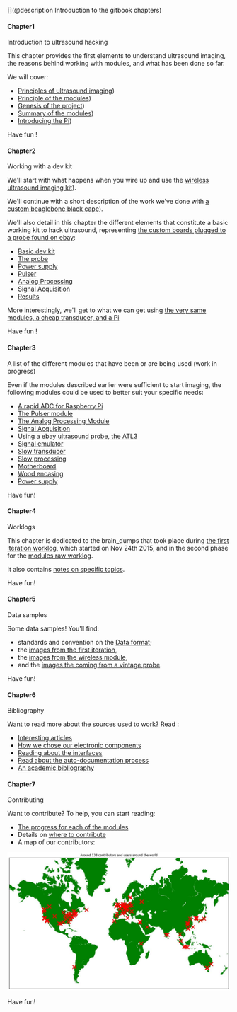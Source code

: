 [](@description Introduction to the gitbook chapters)

#### Chapter1

Introduction to ultrasound hacking 

This chapter provides the first elements to understand ultrasound imaging, the reasons behind working with modules, and what has been done so far.

We will cover:

* [Principles of ultrasound imaging](https://kelu124.gitbooks.io/echomods/content/Chapter1/principles.md))
* [Principle of the modules](https://kelu124.gitbooks.io/echomods/content/Chapter1/modules.md))
* [Genesis of the project](https://kelu124.gitbooks.io/echomods/content/Chapter1/history.html))
* [Summary of the modules](https://kelu124.gitbooks.io/echomods/content/Chapter1/listofmodules.md))
* [Introducing the Pi](https://kelu124.gitbooks.io/echomods/content/RPI.html))

Have fun !

#### Chapter2

Working with a dev kit 

We'll start with what happens when you wire up and use the [wireless ultrasound imaging kit](https://kelu124.gitbooks.io/echomods/content/devkit11.html)).

We'll continue with a short description of the work we've done with [a custom beaglebone black cape](https://kelu124.gitbooks.io/echomods/content/devkit0.html)).

We'll also detail in this chapter the different elements that constitute a basic working kit to hack ultrasound, representing [the custom boards plugged to a probe found on ebay](https://kelu124.gitbooks.io/echomods/content/Chapter2/basicdevkit.html):

* [Basic dev kit](https://kelu124.gitbooks.io/echomods/content/Chapter2/basicdevkit.html)
* [The probe](https://kelu124.gitbooks.io/echomods/content/Chapter2/retroATL3.html)
* [Power supply](https://kelu124.gitbooks.io/echomods/content/Chapter2/mogaba.html)
* [Pulser](https://kelu124.gitbooks.io/echomods/content/Chapter2/tobo.html)
* [Analog Processing](https://kelu124.gitbooks.io/echomods/content/Chapter2/goblin.html)
* [Signal Acquisition](https://kelu124.gitbooks.io/echomods/content/Chapter2/toadkiller.html)
* [Results](https://kelu124.gitbooks.io/echomods/content/Chapter2/results.html)

More interestingly, we'll get to what we can get using [the very same modules, a cheap transducer, and a Pi](https://kelu124.gitbooks.io/echomods/content/RPI_article.html)


Have fun !

#### Chapter3

A list of the different modules that have been or are being used (work in progress) 

Even if the modules described earlier were sufficient to start imaging, the following modules could be used  to better suit your specific needs:

* [A rapid ADC for Raspberry Pi](https://kelu124.gitbooks.io/echomods/content/RPI_article.html)
* [The Pulser module](thttps://kelu124.gitbooks.io/echomods/content/Chapter2/tobo.html)
* [The Analog Processing Module](https://kelu124.gitbooks.io/echomods/content/Chapter2/goblin.html)
* [Signal Acquisition](https://kelu124.gitbooks.io/echomods/content/Chapter2/toadkiller.html)
* Using a ebay [ultrasound probe, the ATL3](https://kelu124.gitbooks.io/echomods/content/Chapter2/retroATL3.html)
* [Signal emulator](https://kelu124.gitbooks.io/echomods/content/Chapter3/silent.html)
* [Slow transducer](https://kelu124.gitbooks.io/echomods/content/Chapter3/cletus.html)
* [Slow processing](https://kelu124.gitbooks.io/echomods/content/Chapter3/croaker.html) 
* [Motherboard](https://kelu124.gitbooks.io/echomods/content/Chapter3/doj.html)
* [Wood encasing](https://kelu124.gitbooks.io/echomods/content/Chapter3/sleepy.html)
* [Power supply](https://kelu124.gitbooks.io/echomods/content/Chapter3/mogaba.html)

Have fun!

#### Chapter4

Worklogs 

This chapter is dedicated to the brain_dumps that took place during [the first iteration worklog](https://kelu124.gitbooks.io/echomods/content/Chapter4/murgenworklog.html), which started on Nov 24th 2015, and in the second phase for the [modules raw worklog](https://kelu124.gitbooks.io/echomods/content/Chapter4/rawworklog.html).

It also contains [notes on specific topics](https://kelu124.gitbooks.io/echomods/content/Chapter4/detailedlog.html).

Have fun!

#### Chapter5

Data samples 

Some data samples! You'll find:

* standards and convention on the [Data format](https://kelu124.gitbooks.io/echomods/content/Chapter5/dataformat.html);
* the [images from the first iteration](https://kelu124.gitbooks.io/echomods/content/Chapter5/images.html), 
* the [images from the wireless module](https://kelu124.gitbooks.io/echomods/content/Chapter5/croaker_data.html), 
* and the [images the coming from a vintage probe](https://kelu124.gitbooks.io/echomods/content/Chapter5/loops.html).

Have fun!


#### Chapter6

Bibliography 

Want to read more about the sources used to work? Read :

* [Interesting articles](https://kelu124.gitbooks.io/echomods/content/Chapter6/articles.html)
* [How we chose our electronic components](https://kelu124.gitbooks.io/echomods/content/Chapter6/components.html)
* [Reading about the interfaces](https://kelu124.gitbooks.io/echomods/content/Chapter6/interfaces.html) 
* [Read about the auto-documentation process](https://kelu124.gitbooks.io/echomods/content/Chapter6/documentationprocess.html)
* [An academic bibliography](https://kelu124.gitbooks.io/echomods/content/Chapter6/academicbiblio.html)





#### Chapter7

Contributing

Want to contribute? To help, you can start reading:

* [The progress for each of the modules](https://kelu124.gitbooks.io/echomods/content/Chapter7/progress.html)
* Details on [where to contribute](https://kelu124.gitbooks.io/echomods/content/Chapter7/shoppingList.html)
* A map of our contributors:

![](https://raw.githubusercontent.com/kelu124/echomods/master/include/community/map.jpg)

Have fun!



